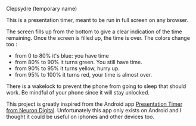 Clepsydre (temporary name)

This is a presentation timer, meant to be run in full screen on any browser.

The screen fills up from the bottom to give a clear indication of the time remaining. Once the screen is filled up, the time is over.
The colors change too :
- from 0 to 80% it's blue: you have time
- from 80% to 90% it turns green. You still have time.
- from 90% to 95% it turns yellow, hurry up.
- from 95% to 100% it turns red, your time is almost over.

There is a wakelock to prevent the phone from going to sleep that should work. Be mindful of your phone since it will stay unlocked.

This project is greatly inspired from the Android app [Presentation Timer from Neuron Digital](https://play.google.com/store/apps/details?id=com.neurondigital.presentationtimer&hl=fr).
Unfortunately this app only exists on Android and I thought it could be useful on iphones and other devices too.

